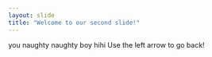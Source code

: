 ```yaml
---
layout: slide
title: "Welcome to our second slide!"
---
```

you naughty naughty boy hihi
Use the left arrow to go back!
